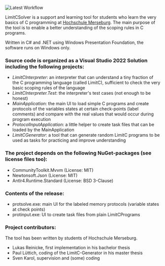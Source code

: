 ![Latest Workflow](https://github.com/HOME-programming-pub/LimitCSolver/actions/workflows/dotnet-desktop.yml/badge.svg)

LimitCSolver is a support and learning tool for students who learn the very basics of C programming at [Hochschule Merseburg](https://www.hs-merseburg.de/). The main purpose of the tool is to enable a better understanding of the scoping rules in C programs.

Written in C# and .NET using Windows Presentation Foundation, the software runs on Windows only.

### Source code is organized as a Visual Studio 2022 Solution including the following projects:

* _LimitCInterpreter_: an interpreter that can understand a tiny fraction of the C programming language (called LimitC), sufficient to check the very basic scoping rules of the language
* _LimitCInterpreter.Test_: the interpreter's test cases (not enough to be honest)
* _MainApplication_: the main UI to load simple C programs and create protocols of the variables states at certain check-points (label comments) and compare with the real values that would occur during program execution
* _ProtocolInputApplication_: a little helper to create task files that can be loaded by the MainApplication
* _LimitCGenerator_: a tool that can generate random LimitC programs to be used as tasks for practicing and improve understanding 

### The project depends on the following NuGet-packages (see license files too):
* CommunityToolkit.Mvvm (License: MIT)
* Newtonsoft.Json (License: MIT)
* Antlr4.Runtime.Standard (License: BSD 3-Clause)

### Contents of the release:
* protsolve.exe: main UI for the labeled memory protocols (variable states at check points)
* protinput.exe: UI to create task files from plain LimitCPrograms 

### Project contributors:

The tool has been written by students of Hochschule Merseburg.

* Lukas Reinicke, first implementation in his bachelor thesis
* Paul Lüttich, coding of the LimitC-Generator in his master thesis
* Sven Karol, supervision and (some) coding 
